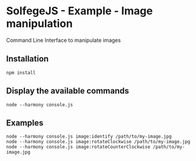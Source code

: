 SolfegeJS - Example - Image manipulation
========================================

Command Line Interface to manipulate images


Installation
------------

    npm install



Display the available commands
------------------------------

    node --harmony console.js


Examples
--------

    node --harmony console.js image:identify /path/to/my-image.jpg
    node --harmony console.js image:rotateClockwise /path/to/my-image.jpg
    node --harmony console.js image:rotateCounterClockwise /path/to/my-image.jpg
